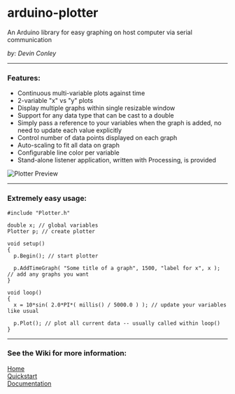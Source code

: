 arduino-plotter
===============
An Arduino library for easy graphing on host computer via serial communication

_by: Devin Conley_

---

### Features:
- Continuous multi-variable plots against time
- 2-variable "x" vs "y" plots
- Display multiple graphs within single resizable window
- Support for any data type that can be cast to a double
- Simply pass a reference to your variables when the graph is added, no need to update each value explicitly
- Control number of data points displayed on each graph
- Auto-scaling to fit all data on graph
- Configurable line color per variable
- Stand-alone listener application, written with Processing, is provided

![Plotter Preview](https://www.dropbox.com/s/2mtg5ig7lyrrffi/plotter_preview.gif?raw=1)

---

### Extremely easy usage:
```arduino
#include "Plotter.h"

double x; // global variables
Plotter p; // create plotter

void setup()
{
  p.Begin(); // start plotter
  
  p.AddTimeGraph( "Some title of a graph", 1500, "label for x", x ); // add any graphs you want
}

void loop()
{
  x = 10*sin( 2.0*PI*( millis() / 5000.0 ) ); // update your variables like usual

  p.Plot(); // plot all current data -- usually called within loop()
}
```

---

### See the Wiki for more information:
[Home](https://github.com/devinaconley/arduino-plotter/wiki)  
[Quickstart](https://github.com/devinaconley/arduino-plotter/wiki/Installation-and-Quickstart)    
[Documentation](https://github.com/devinaconley/arduino-plotter/wiki/Documentation)  
